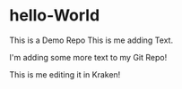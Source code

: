 # hello-World
This is a Demo Repo
This is me adding Text.

I'm adding some more text to my Git Repo!

This is me editing it in Kraken!